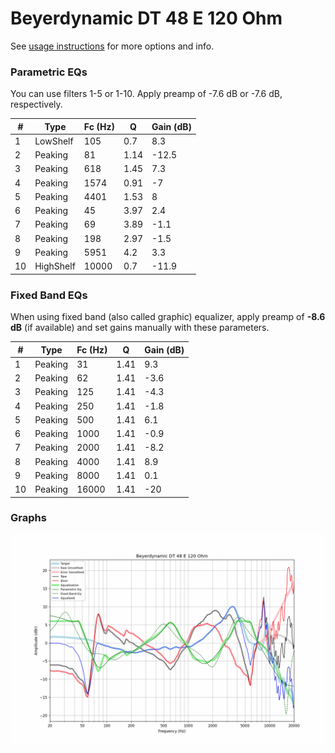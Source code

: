# Beyerdynamic DT 48 E 120 Ohm
See [usage instructions](https://github.com/jaakkopasanen/AutoEq#usage) for more options and info.

### Parametric EQs
You can use filters 1-5 or 1-10. Apply preamp of -7.6 dB or -7.6 dB, respectively.

|   # | Type      |   Fc (Hz) |    Q |   Gain (dB) |
|-----|-----------|-----------|------|-------------|
|   1 | LowShelf  |       105 | 0.7  |         8.3 |
|   2 | Peaking   |        81 | 1.14 |       -12.5 |
|   3 | Peaking   |       618 | 1.45 |         7.3 |
|   4 | Peaking   |      1574 | 0.91 |        -7   |
|   5 | Peaking   |      4401 | 1.53 |         8   |
|   6 | Peaking   |        45 | 3.97 |         2.4 |
|   7 | Peaking   |        69 | 3.89 |        -1.1 |
|   8 | Peaking   |       198 | 2.97 |        -1.5 |
|   9 | Peaking   |      5951 | 4.2  |         3.3 |
|  10 | HighShelf |     10000 | 0.7  |       -11.9 |

### Fixed Band EQs
When using fixed band (also called graphic) equalizer, apply preamp of **-8.6 dB** (if available) and set gains manually with these parameters.

|   # | Type    |   Fc (Hz) |    Q |   Gain (dB) |
|-----|---------|-----------|------|-------------|
|   1 | Peaking |        31 | 1.41 |         9.3 |
|   2 | Peaking |        62 | 1.41 |        -3.6 |
|   3 | Peaking |       125 | 1.41 |        -4.3 |
|   4 | Peaking |       250 | 1.41 |        -1.8 |
|   5 | Peaking |       500 | 1.41 |         6.1 |
|   6 | Peaking |      1000 | 1.41 |        -0.9 |
|   7 | Peaking |      2000 | 1.41 |        -8.2 |
|   8 | Peaking |      4000 | 1.41 |         8.9 |
|   9 | Peaking |      8000 | 1.41 |         0.1 |
|  10 | Peaking |     16000 | 1.41 |       -20   |

### Graphs
![](./Beyerdynamic%20DT%2048%20E%20120%20Ohm.png)
